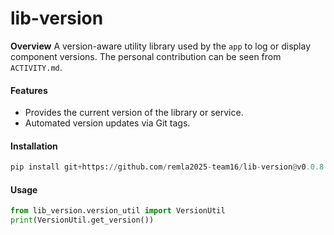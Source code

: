 # lib-version

**Overview**
A version-aware utility library used by the `app` to log or display component versions. The personal contribution can be seen from `ACTIVITY.md`.  

#### **Features**

- Provides the current version of the library or service.
- Automated version updates via Git tags.

#### **Installation**

```python
pip install git+https://github.com/remla2025-team16/lib-version@v0.0.8
```

#### **Usage**

```python
from lib_version.version_util import VersionUtil
print(VersionUtil.get_version())
```
